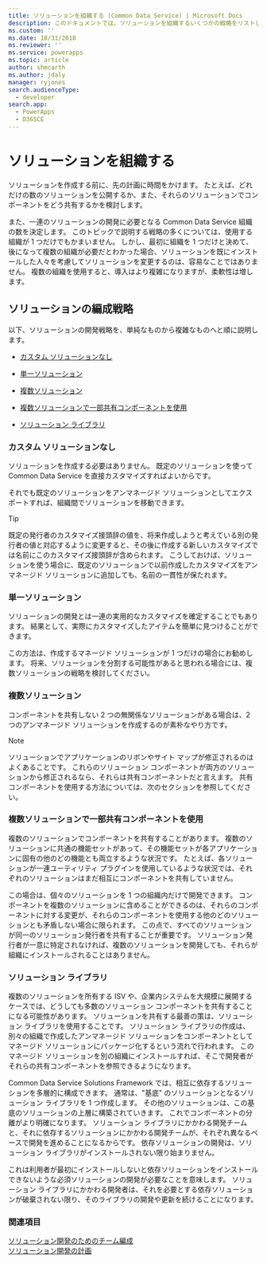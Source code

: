 ```yaml
---
title: ソリューションを組織する (Common Data Service) | Microsoft Docs
description: このドキュメントでは、ソリューションを組織するいくつかの戦略をリストします。
ms.custom: ''
ms.date: 10/31/2018
ms.reviewer: ''
ms.service: powerapps
ms.topic: article
author: shmcarth
ms.author: jdaly
manager: ryjones
search.audienceType:
  - developer
search.app:
  - PowerApps
  - D365CE
---
```

# <a name="organize-your-solutions"></a>ソリューションを組織する

ソリューションを作成する前に、先の計画に時間をかけます。 たとえば、どれだけの数のソリューションを公開するか、また、それらのソリューションでコンポーネントをどう共有するかを検討します。  
  
 また、一連のソリューションの開発に必要となる Common Data Service 組織の数を決定します。 このトピックで説明する戦略の多くについては、使用する組織が 1 つだけでもかまいません。 しかし、最初に組織を 1 つだけと決めて、後になって複数の組織が必要だとわかった場合、ソリューションを既にインストールした人々を考慮してソリューションを変更するのは、容易なことではありません。 複数の組織を使用すると、導入はより複雑になりますが、柔軟性は増します。  
  
<a name="BKMK_OptionsToModularize"></a>   
## <a name="strategies-to-organize-your-solutions"></a>ソリューションの編成戦略  
 以下、ソリューションの開発戦略を、単純なものから複雑なものへと順に説明します。  
  
-   [カスタム ソリューションなし](organize-solutions.md#BKMK_NoCustomSolution)  
  
-   [単一ソリューション](organize-solutions.md#BKMK_SingleSolution)  
  
-   [複数ソリューション](organize-solutions.md#BKMK_MultipleSolutions)  
  
-   [複数ソリューションで一部共有コンポーネントを使用](organize-solutions.md#BKMK_MultipleSolutionsSharedComponents)  
  
-   [ソリューション ライブラリ](organize-solutions.md#BKMK_SolutionLibraries)  
  
<a name="BKMK_NoCustomSolution"></a> 
  
### <a name="no-custom-solutions"></a>カスタム ソリューションなし  
 ソリューションを作成する必要はありません。 既定のソリューションを使って Common Data Service を直接カスタマイズすればよいからです。  
  
 それでも既定のソリューションをアンマネージド ソリューションとしてエクスポートすれば、組織間でソリューションを移動できます。  
  
> [!TIP]
>  既定の発行者のカスタマイズ接頭辞の値を、将来作成しようと考えている別の発行者の値と対応するように変更すると、その後に作成する新しいカスタマイズでは名前にこのカスタマイズ接頭辞が含められます。 こうしておけば、ソリューションを使う場合に、既定のソリューションで以前作成したカスタマイズをアンマネージド ソリューションに追加しても、名前の一貫性が保たれます。  
  
<a name="BKMK_SingleSolution"></a>   
### <a name="single-solution"></a>単一ソリューション  
 ソリューションの開発とは一連の実用的なカスタマイズを確定することでもあります。 結果として、実際にカスタマイズしたアイテムを簡単に見つけることができます。  
  
 この方法は、作成するマネージド ソリューションが 1 つだけの場合にお勧めします。 将来、ソリューションを分割する可能性があると思われる場合には、複数ソリューションの戦略を検討してください。  
  
<a name="BKMK_MultipleSolutions"></a>   
### <a name="multiple-solutions"></a>複数ソリューション  
 コンポーネントを共有しない 2 つの無関係なソリューションがある場合は、2 つのアンマネージド ソリューションを作成するのが素朴なやり方です。  
  
> [!NOTE]
>  ソリューションでアプリケーションのリボンやサイト マップが修正されるのはよくあることです。 これらのソリューション コンポーネントが両方のソリューションから修正されるなら、それらは共有コンポーネントだと言えます。 共有コンポーネントを使用する方法については、次のセクションを参照してください。  
  
<a name="BKMK_MultipleSolutionsSharedComponents"></a>   
### <a name="multiple-solutions-with-shared-components"></a>複数ソリューションで一部共有コンポーネントを使用  
 複数のソリューションでコンポーネントを共有することがあります。 複数のソリューションに共通の機能セットがあって、その機能セットが各アプリケーションに固有の他のどの機能とも両立するような状況です。 たとえば、各ソリューションが一連ユーティリティ プラグインを使用しているような状況では、それぞれのソリューションはまだ相互にコンポーネントを共有していません。  
  
 この場合は、個々のソリューションを 1 つの組織内だけで開発できます。 コンポーネントを複数のソリューションに含めることができるのは、それらのコンポーネントに対する変更が、それらのコンポーネントを使用する他のどのソリューションとも矛盾しない場合に限られます。 この点で、すべてのソリューションが同一のソリューション発行者を共有することが重要です。 ソリューション発行者が一意に特定されなければ、複数のソリューションを開発しても、それらが組織にインストールされることはありません。  
  
<a name="BKMK_SolutionLibraries"></a> 
  
### <a name="solution-libraries"></a>ソリューション ライブラリ  
 複数のソリューションを所有する ISV や、企業内システムを大規模に展開するケースでは、どうしても多数のソリューション コンポーネントを共有することになる可能性があります。 ソリューションを共有する最善の策は、ソリューション ライブラリを使用することです。 ソリューション ライブラリの作成は、別々の組織で作成したアンマネージド ソリューションをコンポーネントとしてマネージド ソリューションにパッケージ化するという流れで行われます。 このマネージド ソリューションを別の組織にインストールすれば、そこで開発者がそれらの共有コンポーネントを参照できるようになります。  
  
 Common Data Service Solutions Framework では、相互に依存するソリューションを多層的に構成できます。 通常は、"基底" のソリューションとなるソリューション ライブラリを 1 つ作成します。 その他のソリューションは、この基底のソリューションの上層に構築されていきます。 これでコンポーネントの分離がより明確になります。 ソリューション ライブラリにかかわる開発チームと、それに依存するソリューションにかかわる開発チームが、それぞれ異なるペースで開発を進めることになるからです。 依存ソリューションの開発は、ソリューション ライブラリがインストールされない限り始まりません。  
  
 これは利用者が最初にインストールしないと依存ソリューションをインストールできないような必須ソリューションの開発が必要なことを意味します。 ソリューション ライブラリにかかわる開発者は、それを必要とする依存ソリューションが破棄されない限り、そのライブラリの開発や更新を続けることになります。  
  
### <a name="see-also"></a>関連項目  
 [ソリューション開発のためのチーム編成](organize-team-develop-solutions.md)   
 [ソリューション開発の計画](/dynamics365/customer-engagement/developer/plan-solution-development)
